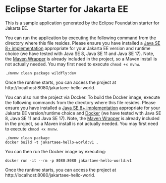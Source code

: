 # Eclipse Starter for Jakarta EE

This is a sample application generated by the Eclipse Foundation starter for Jakarta EE.

You can run the application by executing the following command from the directory where this file resides. Please ensure
you have installed a [Java SE 8+ implementation](https://adoptium.net/?variant=openjdk8) appropriate for your Jakarta EE
version and runtime choice (we have tested with Java SE 8, Java SE 11 and Java SE 17). Note,
the [Maven Wrapper](https://maven.apache.org/wrapper/) is already included in the project, so a Maven install is not
actually needed. You may first need to execute `chmod +x mvnw`.

```
./mvnw clean package wildfly:dev
```

Once the runtime starts, you can access the project at http://localhost:8080/jakartaee-hello-world.

You can also run the project via Docker. To build the Docker image, execute the following commands from the directory
where this file resides. Please ensure you have installed
a [Java SE 8+ implementation](https://adoptium.net/?variant=openjdk8) appropriate for your Jakarta EE version/runtime
choice and [Docker](https://docs.docker.com/get-docker/) (we have tested with Java SE 8, Java SE 11 and Java SE 17).
Note, the [Maven Wrapper](https://maven.apache.org/wrapper/) is already included in the project, so a Maven install is
not actually needed. You may first need to execute `chmod +x mvnw`.

```
./mvnw clean package
docker build -t jakartaee-hello-world:v1 .
```

You can then run the Docker image by executing:

```
docker run -it --rm -p 8080:8080 jakartaee-hello-world:v1
```

Once the runtime starts, you can access the project at http://localhost:8080/jakartaee-hello-world.
